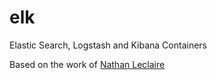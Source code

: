 # elk
Elastic Search, Logstash and Kibana Containers

Based on the work of [Nathan Leclaire](https://github.com/nathanleclaire/elk)
